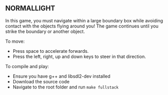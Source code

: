 ## NORMALLIGHT

In this game, you must navigate within a large boundary box while avoiding contact with the objects flying around you! The game continues until you strike the boundary or another object.

To move:

 - Press space to accelerate forwards.
 - Press the left, right, up and down keys to steer in that direction.

To compile and play:
 - Ensure you have g++ and libsdl2-dev installed
 - Download the source code
 - Navigate to the root folder and run ```make fullstack```
